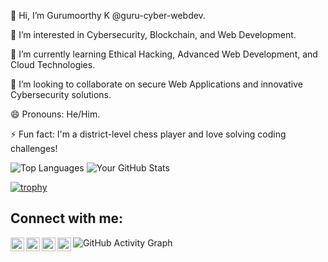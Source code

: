 👋 Hi, I’m Gurumoorthy K @guru-cyber-webdev.                                                                                                                                                                                      

👀 I’m interested in Cybersecurity, Blockchain, and Web Development.                                                                                                                                                    

🌱 I’m currently learning Ethical Hacking, Advanced Web Development, and Cloud Technologies.                                                                                                                            

💞️ I’m looking to collaborate on secure Web Applications and innovative Cybersecurity solutions.                                                                                                                      

😄 Pronouns: He/Him.                                                                                                                                                                                                   

⚡ Fun fact: I'm a district-level chess player and love solving coding challenges!








![Top Languages](https://github-readme-stats.vercel.app/api/top-langs/?username=gururv-cyber-webdev&layout=compact)     ![Your GitHub Stats](https://github-readme-stats.vercel.app/api?username=gururv-cyber-webdev&show_icons=true&theme=merco)


[![trophy](https://github-profile-trophy.vercel.app/?username=gururv-cyber-webdev)](https://github.com/ryo-ma/github-profile-trophy)


## Connect with me:
[<img align="left" alt="LinkedIn" width="22px" src="https://upload.wikimedia.org/wikipedia/commons/c/ca/LinkedIn_logo_initials.png" />](https://linkedin.com/in/https://www.linkedin.com/in/gurumoorthy-k-8a5262305/)
[<img align="left" alt="YouTube" width="22px" src="https://upload.wikimedia.org/wikipedia/commons/7/75/YouTube_social_white_squircle_%282017%29.svg" />](https://youtube.com/https://www.youtube.com/@worldofinsects824)
[<img align="left" alt="Instagram" width="22px" src="https://upload.wikimedia.org/wikipedia/commons/a/a5/Instagram_icon.png" />](https://instagram.com/https://www.instagram.com/rv_gm_av/)
[<img align="left" alt="Facebook" width="22px" src="https://upload.wikimedia.org/wikipedia/commons/5/51/Facebook_f_logo_%282019%29.svg" />](https://facebook.com/https://www.facebook.com/profile.php?id=61561141270840&mibextid=ZbWKwL)


![GitHub Activity Graph](https://github-readme-activity-graph.cyclic.app/graph?username=gururv-cyber-webdev&theme=dracula)
